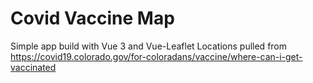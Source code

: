 # Covid Vaccine Map
Simple app build with Vue 3 and Vue-Leaflet
Locations pulled from  https://covid19.colorado.gov/for-coloradans/vaccine/where-can-i-get-vaccinated
